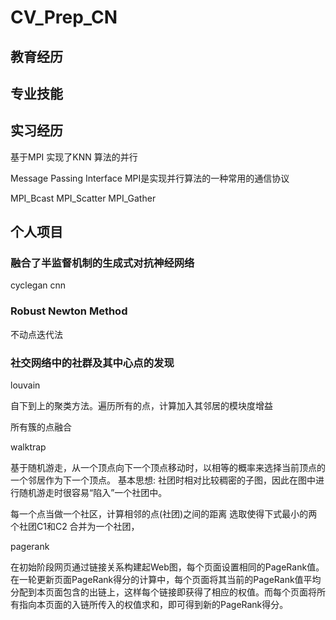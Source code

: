 # CV_Prep_CN

## 教育经历



## 专业技能



## 实习经历

基于MPI 实现了KNN 算法的并行

Message Passing Interface MPI是实现并行算法的一种常用的通信协议

MPI_Bcast MPI_Scatter MPI_Gather

## 个人项目

### 融合了半监督机制的生成式对抗神经网络

cyclegan cnn

### Robust Newton Method

不动点迭代法

### 社交网络中的社群及其中心点的发现

louvain

自下到上的聚类方法。遍历所有的点，计算加入其邻居的模块度增益

所有簇的点融合

walktrap

基于随机游走，从一个顶点向下一个顶点移动时，以相等的概率来选择当前顶点的一个邻居作为下一个顶点。
基本思想: 社团时相对比较稠密的子图，因此在图中进行随机游走时很容易“陷入”一个社团中。

每一个点当做一个社区，计算相邻的点(社团)之间的距离
选取使得下式最小的两个社团C1和C2 合并为一个社团，

pagerank

在初始阶段网页通过链接关系构建起Web图，每个页面设置相同的PageRank值。在一轮更新页面PageRank得分的计算中，每个页面将其当前的PageRank值平均分配到本页面包含的出链上，这样每个链接即获得了相应的权值。而每个页面将所有指向本页面的入链所传入的权值求和，即可得到新的PageRank得分。



